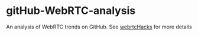 # gitHub-WebRTC-analysis
An analysis of WebRTC trends on GitHub. See [webrtcHacks](https://webrtchacks.com/github-analysis) for more details

